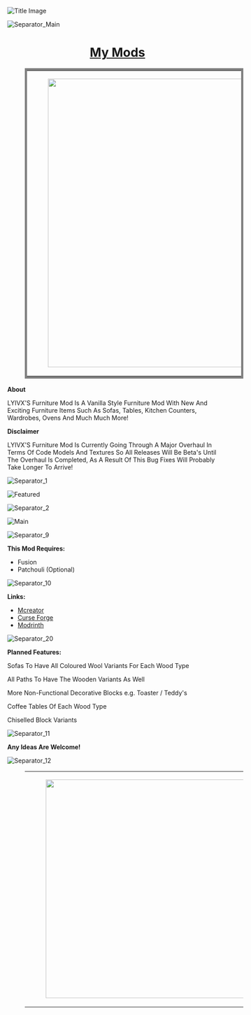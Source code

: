 ![Title Image](https://i.imgur.com/3WCWiBm.jpg)

![Separator_Main](https://i.imgur.com/4nRrjaG.png)

<h1 style="text-align:center;"><strong><u>My Mods</u></strong></h1>
<figure class="table" style="width:500px;">
    <table style="border-style:solid;border-width:5px;">
        <tbody>
            <tr>
                <td style="text-align:right;vertical-align:top;">
                    <figure class="image" data-ckbox-resource-id="codMwDAKkhYp"><a href="https://modrinth.com/mod/lyivxs-furniture" target="_blank" rel="noopener noreferrer">
                            <picture>
        <source srcset="https://ckbox.cloud/64a702104d4d92496ca8/assets/66vfJMVAtdvj/images/80.webp 80w,https://ckbox.cloud/64a702104d4d92496ca8/assets/66vfJMVAtdvj/images/160.webp 160w,https://ckbox.cloud/64a702104d4d92496ca8/assets/66vfJMVAtdvj/images/240.webp 240w,https://ckbox.cloud/64a702104d4d92496ca8/assets/66vfJMVAtdvj/images/320.webp 320w,https://ckbox.cloud/64a702104d4d92496ca8/assets/66vfJMVAtdvj/images/400.webp 400w,https://ckbox.cloud/64a702104d4d92496ca8/assets/66vfJMVAtdvj/images/480.webp 480w,https://ckbox.cloud/64a702104d4d92496ca8/assets/66vfJMVAtdvj/images/560.webp 560w,https://ckbox.cloud/64a702104d4d92496ca8/assets/66vfJMVAtdvj/images/640.webp 640w,https://ckbox.cloud/64a702104d4d92496ca8/assets/66vfJMVAtdvj/images/660.webp 660w" sizes="(max-width: 660px) 100vw, 660px" type="image/webp"><img src="https://ckbox.cloud/64a702104d4d92496ca8/assets/66vfJMVAtdvj/images/660.png" width="660" height="660">
    </picture>
                        </a></figure>
                </td>
                <td style="vertical-align:top;width:%;">
                    <figure class="image" data-ckbox-resource-id="gUl10YdMdJUh"><a href="https://modrinth.com/mod/lyivxs-chiseld-blocks" target="_blank" rel="noopener noreferrer">
                            <picture>
        <source srcset="https://ckbox.cloud/64a702104d4d92496ca8/assets/3v_tfJ8oDKfb/images/80.webp 80w,https://ckbox.cloud/64a702104d4d92496ca8/assets/3v_tfJ8oDKfb/images/160.webp 160w,https://ckbox.cloud/64a702104d4d92496ca8/assets/3v_tfJ8oDKfb/images/240.webp 240w,https://ckbox.cloud/64a702104d4d92496ca8/assets/3v_tfJ8oDKfb/images/320.webp 320w,https://ckbox.cloud/64a702104d4d92496ca8/assets/3v_tfJ8oDKfb/images/400.webp 400w,https://ckbox.cloud/64a702104d4d92496ca8/assets/3v_tfJ8oDKfb/images/480.webp 480w,https://ckbox.cloud/64a702104d4d92496ca8/assets/3v_tfJ8oDKfb/images/560.webp 560w,https://ckbox.cloud/64a702104d4d92496ca8/assets/3v_tfJ8oDKfb/images/640.webp 640w,https://ckbox.cloud/64a702104d4d92496ca8/assets/3v_tfJ8oDKfb/images/660.webp 660w" sizes="(max-width: 660px) 100vw, 660px" type="image/webp"><img src="https://ckbox.cloud/64a702104d4d92496ca8/assets/3v_tfJ8oDKfb/images/660.png">
    </picture>
                        </a></figure>
                </td>
            </tr>
        </tbody>
    </table>
</figure>

**About**

LYIVX'S Furniture Mod Is A Vanilla Style Furniture Mod With New And Exciting Furniture Items Such As Sofas, Tables, Kitchen Counters, Wardrobes, Ovens And Much Much More!

**Disclaimer**

LYIVX'S Furniture Mod Is Currently Going Through A Major Overhaul In Terms Of Code Models And Textures So All Releases Will Be Beta's Until The Overhaul Is Completed, As A Result Of This Bug Fixes Will Probably Take Longer To Arrive!

![Separator_1](https://i.imgur.com/MQ9TfjU.png)

![Featured](https://i.imgur.com/YvUdROe.jpg)

![Separator_2](https://i.imgur.com/MQ9TfjU.png)

![Main](https://i.imgur.com/uSuIXxX.png)

![Separator_9](https://i.imgur.com/MQ9TfjU.png)

**This Mod Requires:**

- Fusion
- Patchouli (Optional)

![Separator_10](https://i.imgur.com/MQ9TfjU.png)

**Links:**
- [Mcreator](https://mcreator.net/modification/100499/lyivxs-furniture)
- [Curse Forge](https://www.curseforge.com/minecraft/mc-mods/lyivxs-furniture)
- [Modrinth](https://modrinth.com/mod/lyivxs-furniture)

![Separator_20](https://i.imgur.com/MQ9TfjU.png)
 

**Planned Features:**

Sofas To Have All Coloured Wool Variants For Each Wood Type

All Paths To Have The Wooden Variants As Well

More Non-Functional Decorative Blocks e.g. Toaster / Teddy's

Coffee Tables Of Each Wood Type

Chiselled Block Variants  

![Separator_11](https://i.imgur.com/MQ9TfjU.png)

**Any Ideas Are Welcome!**  

![Separator_12](https://i.imgur.com/MQ9TfjU.png)

<figure class="table" style="width:500px;">
    <table>
        <tbody>
            <tr>
                <td>
                    <figure class="image" data-ckbox-resource-id="AO7d1PCnl1xR"><a href="https://www.patreon.com/LYIVX" target="_blank" rel="noopener noreferrer">
                            <picture>
                                <source srcset="https://ckbox.cloud/64a702104d4d92496ca8/assets/AO7d1PCnl1xR/images/80.webp 80w,https://ckbox.cloud/64a702104d4d92496ca8/assets/AO7d1PCnl1xR/images/160.webp 160w,https://ckbox.cloud/64a702104d4d92496ca8/assets/AO7d1PCnl1xR/images/240.webp 240w,https://ckbox.cloud/64a702104d4d92496ca8/assets/AO7d1PCnl1xR/images/320.webp 320w,https://ckbox.cloud/64a702104d4d92496ca8/assets/AO7d1PCnl1xR/images/400.webp 400w,https://ckbox.cloud/64a702104d4d92496ca8/assets/AO7d1PCnl1xR/images/480.webp 480w,https://ckbox.cloud/64a702104d4d92496ca8/assets/AO7d1PCnl1xR/images/500.webp 500w" sizes="(max-width: 500px) 100vw, 500px" type="image/webp"><img src="https://ckbox.cloud/64a702104d4d92496ca8/assets/AO7d1PCnl1xR/images/500.png" width="500" height="500">
                            </picture>
                        </a></figure>
                </td>
                <td>
                    <figure class="image" data-ckbox-resource-id="yyZvxF9rRkMk"><a href="https://www.youtube.com/@lyivx" target="_blank" rel="noopener noreferrer">
                            <picture>
                                <source srcset="https://ckbox.cloud/64a702104d4d92496ca8/assets/yyZvxF9rRkMk/images/80.webp 80w,https://ckbox.cloud/64a702104d4d92496ca8/assets/yyZvxF9rRkMk/images/160.webp 160w,https://ckbox.cloud/64a702104d4d92496ca8/assets/yyZvxF9rRkMk/images/240.webp 240w,https://ckbox.cloud/64a702104d4d92496ca8/assets/yyZvxF9rRkMk/images/320.webp 320w,https://ckbox.cloud/64a702104d4d92496ca8/assets/yyZvxF9rRkMk/images/400.webp 400w,https://ckbox.cloud/64a702104d4d92496ca8/assets/yyZvxF9rRkMk/images/480.webp 480w,https://ckbox.cloud/64a702104d4d92496ca8/assets/yyZvxF9rRkMk/images/500.webp 500w" sizes="(max-width: 500px) 100vw, 500px" type="image/webp"><img src="https://ckbox.cloud/64a702104d4d92496ca8/assets/yyZvxF9rRkMk/images/500.png" width="500" height="500">
                            </picture>
                        </a></figure>
                </td>
                <td>
                    <figure class="image" data-ckbox-resource-id="3V5UerC3KCuB"><a href="https://www.tiktok.com/@lyivx.official" target="_blank" rel="noopener noreferrer">
                            <picture>
                                <source srcset="https://ckbox.cloud/64a702104d4d92496ca8/assets/3V5UerC3KCuB/images/80.webp 80w,https://ckbox.cloud/64a702104d4d92496ca8/assets/3V5UerC3KCuB/images/160.webp 160w,https://ckbox.cloud/64a702104d4d92496ca8/assets/3V5UerC3KCuB/images/240.webp 240w,https://ckbox.cloud/64a702104d4d92496ca8/assets/3V5UerC3KCuB/images/320.webp 320w,https://ckbox.cloud/64a702104d4d92496ca8/assets/3V5UerC3KCuB/images/400.webp 400w,https://ckbox.cloud/64a702104d4d92496ca8/assets/3V5UerC3KCuB/images/480.webp 480w,https://ckbox.cloud/64a702104d4d92496ca8/assets/3V5UerC3KCuB/images/500.webp 500w" sizes="(max-width: 500px) 100vw, 500px" type="image/webp"><img src="https://ckbox.cloud/64a702104d4d92496ca8/assets/3V5UerC3KCuB/images/500.png" width="500" height="500">
                            </picture>
                        </a></figure>
                </td>
                <td>
                    <figure class="image" data-ckbox-resource-id="Q3gbmr0ug9K0"><a href="https://www.twitch.tv/lyivx" target="_blank" rel="noopener noreferrer">
                            <picture>
                                <source srcset="https://ckbox.cloud/64a702104d4d92496ca8/assets/Q3gbmr0ug9K0/images/80.webp 80w,https://ckbox.cloud/64a702104d4d92496ca8/assets/Q3gbmr0ug9K0/images/160.webp 160w,https://ckbox.cloud/64a702104d4d92496ca8/assets/Q3gbmr0ug9K0/images/240.webp 240w,https://ckbox.cloud/64a702104d4d92496ca8/assets/Q3gbmr0ug9K0/images/320.webp 320w,https://ckbox.cloud/64a702104d4d92496ca8/assets/Q3gbmr0ug9K0/images/400.webp 400w,https://ckbox.cloud/64a702104d4d92496ca8/assets/Q3gbmr0ug9K0/images/480.webp 480w,https://ckbox.cloud/64a702104d4d92496ca8/assets/Q3gbmr0ug9K0/images/500.webp 500w" sizes="(max-width: 500px) 100vw, 500px" type="image/webp"><img src="https://ckbox.cloud/64a702104d4d92496ca8/assets/Q3gbmr0ug9K0/images/500.png" width="500" height="500">
                            </picture>
                        </a></figure>
                </td>
            </tr>
        </tbody>
    </table>
</figure>
